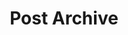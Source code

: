 ---
title: "Post Archive"
layout: posts
permalink: /archive/
author_profile: true
entries_layout: list
---